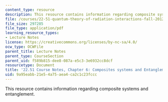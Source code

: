 ```yaml
---
content_type: resource
description: This resource contains information regarding composite systems and entanglement.
file: /courses/22-51-quantum-theory-of-radiation-interactions-fall-2012/9a95eabb21e54a75aea4ca2c1c23fccc_MIT22_51F12_Ch6.pdf
file_size: 297285
file_type: application/pdf
learning_resource_types:
- Lecture Notes
license: https://creativecommons.org/licenses/by-nc-sa/4.0/
ocw_type: OCWFile
parent_title: Lecture Notes
parent_type: CourseSection
parent_uid: f589b815-dee8-087a-e5c3-3e6932cc8dcf
resourcetype: Document
title: '22.51 Course Notes, Chapter 6: Composites systems and Entanglement'
uid: 9a95eabb-21e5-4a75-aea4-ca2c1c23fccc
---
```

This resource contains information regarding composite systems and entanglement.